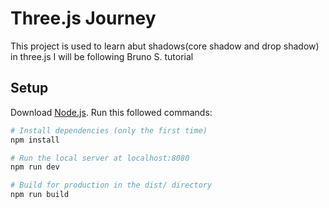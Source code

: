 # Three.js Journey

This project is used to learn abut shadows(core shadow and drop shadow) in three.js
I will be following Bruno S. tutorial

## Setup
Download [Node.js](https://nodejs.org/en/download/).
Run this followed commands:

``` bash
# Install dependencies (only the first time)
npm install

# Run the local server at localhost:8080
npm run dev

# Build for production in the dist/ directory
npm run build
```
